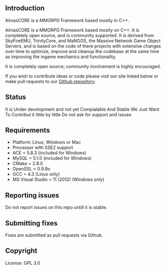
## Introduction

AlmasCORE is a *MMORPG* Framework based mostly in C++.

AlmasCORE is a MMORPG Framework based mostly on C++. It is completely 
open source, and is community supported. It is derived
from SkyFireEMU, TrinityCore, and MaNGOS, the Massive Network Game Object Servers, 
and is based on the code of there projects with extensive changes over time to optimize, 
improve and cleanup the codebase at the same time as improving the ingame mechanics
and functionality.

It is completely open source; community involvement is highly encouraged.

If you wish to contribute ideas or code please visit our site linked below or
make pull requests to our 
[Github repository](https://github.com/AlmasCORE/AlmasCORE_6xx).

## Status

It is Under development and not yet Compialable And Stable
We Just Want To Contribut it little by little
Do not ask for support and issues

## Requirements

+ Platform: Linux, Windows or Mac
+ Processor with SSE2 support
+ ACE = 5.8.3 (included for Windows)
+ MySQL = 5.1.0 (included for Windows)
+ CMake = 2.8.0
+ OpenSSL = 0.9.8o
+ GCC = 4.3 (Linux only)
+ MS Visual Studio = 11 (2012) (Windows only)

## Reporting issues

Do not report issues on this repo untill it is stable.

## Submitting fixes

Fixes are submitted as pull requests via Github. 

## Copyright

License: GPL 3.0


